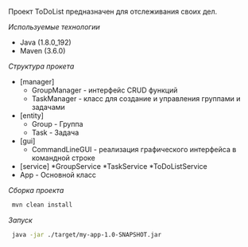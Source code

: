 Проект ToDoList предназначен для отслеживания своих дел.

*Используемые технологии* 
* Java (1.8.0_192)
* Maven (3.6.0)

*Структура прокета*
* [manager]
  * GroupManager - интерфейс CRUD функций
  * TaskManager - класс для создание и управления группами и задачами
* [entity]
  * Group - Группа
  * Task - Задача
* [gui]
  * CommandLineGUI - реализация графического интерфейса в командной строке
* [service]
  *GroupService
  *TaskService
  *ToDoListService
* App - Основной класс 

*Сборка проекта*
```bash
 mvn clean install
```
 
*Запуск*
```bash
 java -jar ./target/my-app-1.0-SNAPSHOT.jar
```